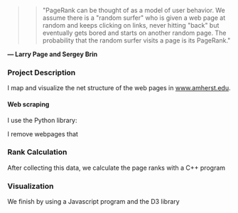 
>> "PageRank can be thought of as a model of user behavior. We assume there is a "random surfer" who is given a web page at random and keeps clicking on links, never hitting "back" but eventually gets bored and starts on another random page. The probability that the random surfer visits a page is its PageRank."

**— Larry Page and Sergey Brin**

### Project Description

I map and visualize the net structure of the web pages in www.amherst.edu. 

#### Web scraping

I use the Python library:

I remove webpages that 

### Rank Calculation

After collecting this data, we calculate the page ranks with a C++ program

### Visualization

We finish by using a Javascript program and the D3 library
 
 
